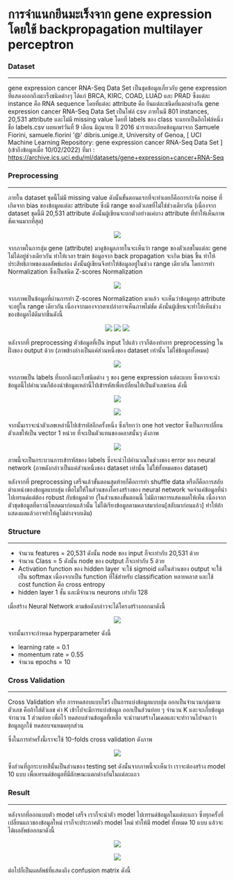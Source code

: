 # การจำแนกยีนมะเร็งจาก gene expression โดยใช้ backpropagation multilayer perceptron


### Dataset
-------------
gene expression cancer RNA-Seq Data Set เป็นชุดข้อมูลเกี่ยวกับ gene expression ที่แสดงออกถึงมะเร็งชนิดต่างๆ ได้แก่ BRCA, KIRC, COAD, LUAD และ PRAD ซึ่งแต่ละ instance คือ RNA sequence โดยที่แต่ละ attribute คือ ยีนแต่ละชนิดที่แตกต่างกัน
gene expression cancer RNA-Seq Data Set เป็นไฟล์ csv ภายในมี 801 instances,  20,531 attribute  และไม่มี missing value โดยที่ labels ของ class จะแยกเป็นอีกไฟล์หนึ่ง ชื่อ labels.csv เผยแพร่วันที่ 9 เดือน มิถุนายน ปี 2016 นำรายละเอียดข้อมูลมาจาก Samuele Fiorini, samuele.fiorini '@' dibris.unige.it, University of Genoa, [ UCI Machine Learning Repository: gene expression cancer RNA-Seq Data Set ] (เข้าถึงข้อมูลเมื่อ 10/02/2022)
ที่มา : https://archive.ics.uci.edu/ml/datasets/gene+expression+cancer+RNA-Seq

### Preprocessing
-------------
ภายใน dataset ชุดนี้ไม่มี missing value ดังนั้นขั้นตอนแรกที่จะทำเลยก็คือการกำจัด noise ที่เกิดจาก bias ของข้อมูลแต่ละ attribute ซึ่งมี range ของตัวเลขที่ไม่ใช่ช่วงเดียวกัน (เนื่องจาก dataset ชุดนี้มี 20,531 attribute ดังนั้นผู้เขียนจะยกตัวอย่างแค่บาง attribute ที่ทำให้เห็นภาพชัดเจนมากที่สุด) 

<p align="center">
  <img src="/blob/raw_data.jpg" />
</p>

จากภาพในการสุ่ม gene (attribute) มาดูข้อมูลภายในจะเห็นว่า range ของตัวเลขในแต่ละ gene ไม่ได้อยู่ช่วงเดียวกัน ทำให้เวลา train ข้อมูลจาก back propagation จะเกิด bias ขึ้น ทำให้ประสิทธิภาพของผลลัพธ์แย่ลง ดังนั้นผู้เขียนจึงทำให้ข้อมูลอยู่ในช่วง range เดียวกัน โดยการทำ Normalization ซึ่งเป็นชนิด Z-scores Normalization 

<p align="center">
  <img src="/blob/norm_data.jpg" />
</p>

จากภาพเป็นข้อมูลที่ผ่านการทำ Z-scores Normalization มาแล้ว จะเห็นว่าข้อมูลทุก attribute จะอยู่ใน range เดียวกัน เนื่องจากมองจากตาเปล่าอาจเห็นภาพไม่ชัด ดังนั้นผู้เขียนจะทำให้เห็นช่วงของข้อมูลได้ดีมากขึ้นดังนี้

<p align="center">
  <img src="/blob/norm_1.png" />
  <img src="/blob/norm_2.png" />
  <img src="/blob/norm_3.png" />
</p>

หลังจากที่ preprocessing ตัวข้อมูลที่เป็น input ไปแล้ว เราก็ต้องทำการ preprocessing ในฝั่งของ output ด้วย (ภาพข้างล่างเป็นแค่ส่วนหนึ่งของ dataset เท่านั้น ไม่ใช่ข้อมูลทั้งหมด)

<p align="center">
  <img src="/blob/labels.jpg" />
</p>

จากภาพเป็น labels ที่บอกถึงมะเร็งชนิดต่าง ๆ ของ gene expression แต่ละแบบ ซึ่งหากจะนำข้อมูลนี้ไปคำนวณก็ต้องนำข้อมูลเหล่านี้ไปเข้ารหัสเพื่อเปลี่ยนให้เป็นตัวเลขก่อน ดังนี้

<p align="center">
  <img src="/blob/class.jpg" />
</p>

<p align="center">
  <img src="/blob/categorical.jpg" />
</p>

จากนั้นเราจะนำตัวเลขเหล่านี้ไปเข้ารหัสอีกครั้งหนึ่ง ซึ่งเรียกว่า one hot vector ซึ่งเป็นการเปลี่ยนตัวเลขให้เป็น vector 1 หน่วย ที่จะเป็นตัวแทนของคลาสนั้นๆ ดังภาพ

<p align="center">
  <img src="/blob/preprocessing.jpg" />
</p>

ภาพนี้จะเป็นกระบวนการเข้ารหัสของ labels ซึ่งจะนำไปคำนวณในช่วงของ error ของ neural network (ภาพดังกล่าวเป็นแค่ส่วนหนึ่งของ dataset เท่านั้น ไม่ใช่ทั้งหมดของ dataset)

หลังจากที่ preprocessing เสร็จแล้วขั้นตอนสุดท้ายก็คือการทำ shuffle data หรือก็คือการสลับตำแหน่งของข้อมูลแบบสุ่ม เพื่อไม่ให้ในส่วนของโครงสร้างของ neural network จดจำแค่ข้อมูลที่นำไปเทรนด์แต่ต้อง robust กับข้อมูลด้วย (ในส่วนของขั้นตอนนี้ ไม่มีภาพการแสดงผลให้เห็น เนื่องจากตัวชุดข้อมูลที่ดาวน์โหลดมาก่อนแล้วนั้น ไม่ได้เรียงข้อมูลตามคลาสมาก่อน[สลับมาก่อนแล้ว] ทำให้ถ้าแสดงผลแล้วอาจทำให้ดูไม่ต่างจากเดิม)

### Structure
-------------
- จำนวน features = 20,531 ดังนั้น node ของ input ก็จะเท่ากับ 20,531 ด้วย
- จำนวน Class = 5 ดังนั้น node ของ output ก็จะเท่ากับ 5 ด้วย
- Activation function ของ hidden layer จะใช้ sigmoid แต่ในส่วนของ output จะใช้เป็น softmax เนื่องจากเป็น function ที่ใช้สำหรับ classification หลายคลาส และใช้ cost function คือ cross entropy 
- hidden layer 1 ชั้น และมีจำนวน neurons เท่ากับ 128

เมื่อสร้าง Neural Network ตามข้อดังกล่าวจะได้โครงสร้างออกมาดังนี้

<p align="center">
  <img src="/blob/structure.jpg" />
</p>

จากนั้นเราจะกำหนด hyperparameter ดังนี้

- learning rate = 0.1
- momentum rate = 0.55
- จำนวน epochs = 10

### Cross Validation
-------------
Cross Validation หรือ การทดสอบแบบไขว้ เป็นการแบ่งข้อมูลแบบสุ่ม ออกเป็นจำนวนกลุ่มตามตัวเลข คือถ้าใส่ตัวเลข ค่า K เข้าไปจะมีการแบ่งข้อมูล ออกเป็นส่วนย่อย ๆ จำนวน K และจะเก็บข้อมูลจำานวน 1 ส่วนย่อย เพื่อไว้ ทดสอบส่วนข้อมูลที่เหลือ จะนำามาสร้างโมเดลและจะทำาวนไปจนกว่าข้อมูลถูกใช้ ทดสอบจนหมดทุกส่วน

ซึ่งในการทำครั้งนี้เราจะใช้ 10-folds cross validation ดังภาพ

<p align="center">
  <img src="/blob/10_folds.jpg" />
</p>

ซึ่งส่วนที่ถูกระบายสีนั้นเป็นส่วนของ testing set ดังนั้นจากภาพนี้จะเห็นว่า เราจะต้องสร้าง model 10 แบบ เพื่อเทรนด์ข้อมูลที่มีลักษณะแตกต่างกันในแต่ละแถว

### Result
-------------
หลังจากที่ออกแบบตัว model เสร็จ เราก็จะนำตัว model ไปเทรนด์ข้อมูลในแต่ละแถว ซึ่งทุกครั้งที่เปลี่ยนแถวของข้อมูลใหม่ เราก็จะประกาศตัว model ใหม่ ทำให้มี model ทั้งหมด 10 แบบ แล้วจะได้ผลลัพธ์ออกมาดังนี้
<p align="center">
  <img src="/blob/bin_folds.jpg" />
</p>

<p align="center">
  <img src="/blob/acc_table.PNG" />
</p>


ต่อไปก็เป็นผลลัพธ์ที่แสดงถึง confusion matrix ดังนี้
